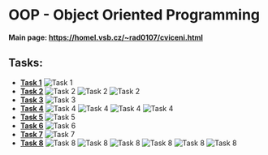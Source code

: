# OOP - Object Oriented Programming

**Main page: https://homel.vsb.cz/~rad0107/cviceni.html**

## Tasks:
* **[Task 1](https://github.com/patrick11514/VSB/tree/main/Semester2/OOP/C1)**
![Task 1](https://upload.patrick115.eu/screenshot/OOP_c1.png)
* **[Task 2](https://github.com/patrick11514/VSB/tree/main/Semester2/OOP/C2)**
![Task 2](https://upload.patrick115.eu/screenshot/OOP_c2.1.png)
![Task 2](https://upload.patrick115.eu/screenshot/OOP_c2.2.png)
![Task 2](https://upload.patrick115.eu/screenshot/OOP_c2.3.png)
* **[Task 3](https://github.com/patrick11514/VSB/tree/main/Semester2/OOP/C3)**
![Task 3](https://upload.patrick115.eu/screenshot/OOP_c3.png)
* **[Task 4](https://github.com/patrick11514/VSB/tree/main/Semester2/OOP/C4)**
![Task 4](https://upload.patrick115.eu/screenshot/OOP_c4.1.png)
![Task 4](https://upload.patrick115.eu/screenshot/OOP_c4.2.png)
![Task 4](https://upload.patrick115.eu/screenshot/OOP_c4.3.png)
![Task 4](https://upload.patrick115.eu/screenshot/OOP_c4.4.png)
* **[Task 5](https://github.com/patrick11514/VSB/tree/main/Semester2/OOP/C5)**
![Task 5](https://upload.patrick115.eu/screenshot/OOP_c5.png)
* **[Task 6](https://gituhub.com/patrick11514/VSB/tree/main/Semester2/OOP/C6)**
![Task 6](https://upload.patrick115.eu/screenshot/OOP_c6.png)
* **[Task 7](https://github.com/patrick11514/VSB/tree/main/Semester2/OOP/C7)**
![Task 7](https://upload.patrick115.eu/screenshot/OOP_c7.png)
* **[Task 8](https://github.com/patrick11514/VSB/tree/main/Semester2/OOP/C8)**
![Task 8](https://upload.patrick115.eu/screenshot/OOP_c8.1.png)
![Task 8](https://upload.patrick115.eu/screenshot/OOP_c8.2.png)
![Task 8](https://upload.patrick115.eu/screenshot/OOP_c8.3.png)
![Task 8](https://upload.patrick115.eu/screenshot/OOP_c8.4.png)
![Task 8](https://upload.patrick115.eu/screenshot/OOP_c8.5.png)
![Task 8](https://upload.patrick115.eu/screenshot/OOP_c8.6.png)
